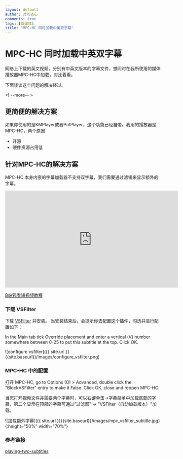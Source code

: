 ```yaml
---
layout: default
author: 对刘谈心
comments: true
tags: [自媒体]
title: "MPC-HC 同时加载中英双字幕"
---
```


# MPC-HC 同时加载中英双字幕

网络上下载的英文视频，分别有中英文版本的字幕文件，想同时在我所使用的媒体播放器MPC-HC中加载，对比着看。

下面谈谈这个问题的解决经过。

<! --more-- >

## 更简便的解决方案

如果你使用的是KMPlayer或者PotPlayer，这个功能已经自带。我用的播放器是MPC-HC，两个原因

- 开源
- 硬件资源占用低

## 针对MPC-HC的解决方案

MPC-HC 本身内嵌的字幕加载器不支持双字幕，我们需要通过滤镜来显示额外的字幕。

<iframe width="560" height="315" src="https://player.bilibili.com/player.html?aid=70730329&cid=122547253&page=1" frameborder="0" allowfullscreen="true"></iframe>

[B站观看短视频教程](https://www.bilibili.com/video/av70730329/)

### 下载 VSFilter

下载 [VSFilter](https://nightly.mpc-hc.org/mpc-hc_apps/vsfilter/) 并安装。
当安装结束后，会提示你去配置这个插件，勾选并进行配置如下：

In the Main tab tick Override placement and enter a vertical (V) number somewhere between 0-25 to put this subtitle at the top. Click OK.

![configure vsfilter]({{ site.url }}{{site.baseurl}}/images/configure_vsfilter.png)

### MPC-HC 中的配置

打开 MPC-HC, go to Options (O) > Advanced, double click the "BlockVSFilter" entry to make it False. Click OK, close and reopen MPC-HC.

当您打开视频文件并需要两个字幕时，可以右键单击->字幕菜单中加载底部的字幕，第二个显示在顶部的字幕可通过"过滤器" -> "VSFilter（自动加载版本）"加载。

![加载额外字幕]({{ site.url }}{{site.baseurl}}/images/mpc_vsfilter_subtitle.jpg){:height="50%" width="70%"}

### 参考链接

[playing-two-subtitles](https://www.raymond.cc/blog/playing-two-subtitles-at-the-same-time-in-dvd-player-and-computer/)
